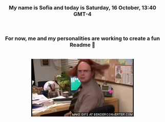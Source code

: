 


<div align="center">
<h3 >My name is Sofia and today is Saturday, 16 October, 13:40 GMT-4</h3><br>
<h3 >For now, me and my personalities are working to create a fun Readme 👋
</h3><br>
<img src='img/dwight.gif' alt='working...'/>
</div>
